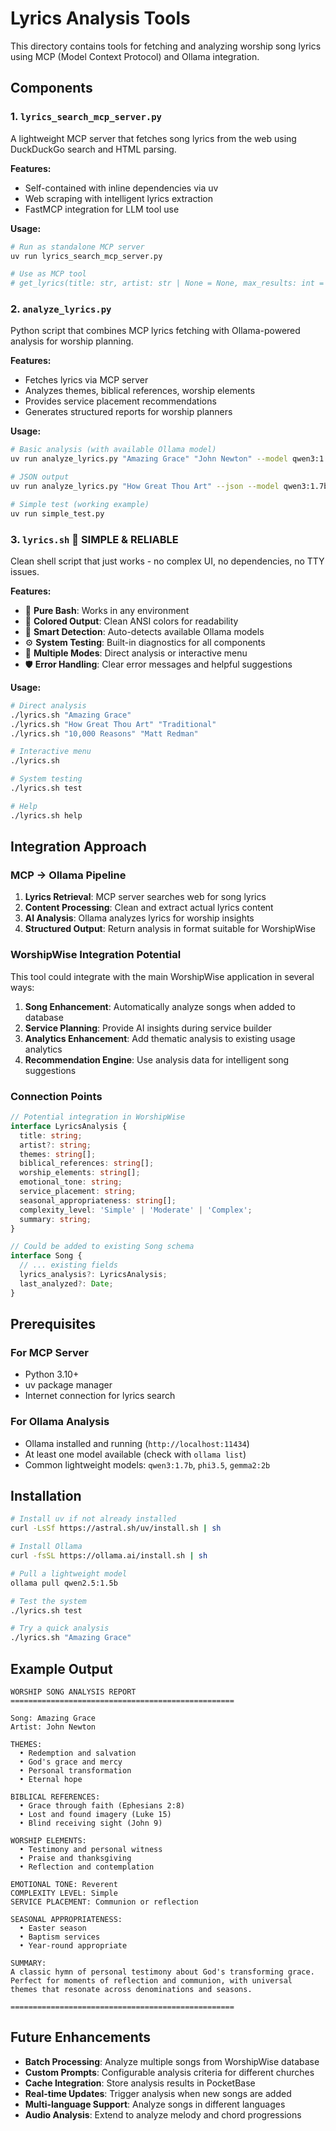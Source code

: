 # Lyrics Analysis Tools

This directory contains tools for fetching and analyzing worship song lyrics using MCP (Model Context Protocol) and Ollama integration.

## Components

### 1. `lyrics_search_mcp_server.py`
A lightweight MCP server that fetches song lyrics from the web using DuckDuckGo search and HTML parsing.

**Features:**
- Self-contained with inline dependencies via uv
- Web scraping with intelligent lyrics extraction
- FastMCP integration for LLM tool use

**Usage:**
```bash
# Run as standalone MCP server
uv run lyrics_search_mcp_server.py

# Use as MCP tool
# get_lyrics(title: str, artist: str | None = None, max_results: int = 10) -> str
```

### 2. `analyze_lyrics.py`
Python script that combines MCP lyrics fetching with Ollama-powered analysis for worship planning.

**Features:**
- Fetches lyrics via MCP server
- Analyzes themes, biblical references, worship elements
- Provides service placement recommendations
- Generates structured reports for worship planners

**Usage:**
```bash
# Basic analysis (with available Ollama model)
uv run analyze_lyrics.py "Amazing Grace" "John Newton" --model qwen3:1.7b

# JSON output
uv run analyze_lyrics.py "How Great Thou Art" --json --model qwen3:1.7b

# Simple test (working example)
uv run simple_test.py
```

### 3. `lyrics.sh` 🚀 **SIMPLE & RELIABLE**
Clean shell script that just works - no complex UI, no dependencies, no TTY issues.

**Features:**
- 🐚 **Pure Bash**: Works in any environment
- 🎨 **Colored Output**: Clean ANSI colors for readability
- 🔧 **Smart Detection**: Auto-detects available Ollama models
- ⚙️ **System Testing**: Built-in diagnostics for all components
- 📝 **Multiple Modes**: Direct analysis or interactive menu
- 🛡️ **Error Handling**: Clear error messages and helpful suggestions

**Usage:**
```bash
# Direct analysis
./lyrics.sh "Amazing Grace"
./lyrics.sh "How Great Thou Art" "Traditional"
./lyrics.sh "10,000 Reasons" "Matt Redman"

# Interactive menu
./lyrics.sh

# System testing
./lyrics.sh test

# Help
./lyrics.sh help
```

## Integration Approach

### MCP → Ollama Pipeline

1. **Lyrics Retrieval**: MCP server searches web for song lyrics
2. **Content Processing**: Clean and extract actual lyrics content
3. **AI Analysis**: Ollama analyzes lyrics for worship insights
4. **Structured Output**: Return analysis in format suitable for WorshipWise

### WorshipWise Integration Potential

This tool could integrate with the main WorshipWise application in several ways:

1. **Song Enhancement**: Automatically analyze songs when added to database
2. **Service Planning**: Provide AI insights during service builder
3. **Analytics Enhancement**: Add thematic analysis to existing usage analytics
4. **Recommendation Engine**: Use analysis data for intelligent song suggestions

### Connection Points

```typescript
// Potential integration in WorshipWise
interface LyricsAnalysis {
  title: string;
  artist?: string;
  themes: string[];
  biblical_references: string[];
  worship_elements: string[];
  emotional_tone: string;
  service_placement: string;
  seasonal_appropriateness: string[];
  complexity_level: 'Simple' | 'Moderate' | 'Complex';
  summary: string;
}

// Could be added to existing Song schema
interface Song {
  // ... existing fields
  lyrics_analysis?: LyricsAnalysis;
  last_analyzed?: Date;
}
```

## Prerequisites

### For MCP Server
- Python 3.10+
- uv package manager
- Internet connection for lyrics search

### For Ollama Analysis
- Ollama installed and running (`http://localhost:11434`)
- At least one model available (check with `ollama list`)
- Common lightweight models: `qwen3:1.7b`, `phi3.5`, `gemma2:2b`

## Installation

```bash
# Install uv if not already installed
curl -LsSf https://astral.sh/uv/install.sh | sh

# Install Ollama
curl -fsSL https://ollama.ai/install.sh | sh

# Pull a lightweight model
ollama pull qwen2.5:1.5b

# Test the system
./lyrics.sh test

# Try a quick analysis
./lyrics.sh "Amazing Grace"
```

## Example Output

```
WORSHIP SONG ANALYSIS REPORT
==================================================

Song: Amazing Grace
Artist: John Newton

THEMES:
  • Redemption and salvation
  • God's grace and mercy
  • Personal transformation
  • Eternal hope

BIBLICAL REFERENCES:
  • Grace through faith (Ephesians 2:8)
  • Lost and found imagery (Luke 15)
  • Blind receiving sight (John 9)

WORSHIP ELEMENTS:
  • Testimony and personal witness
  • Praise and thanksgiving
  • Reflection and contemplation

EMOTIONAL TONE: Reverent
COMPLEXITY LEVEL: Simple
SERVICE PLACEMENT: Communion or reflection

SEASONAL APPROPRIATENESS:
  • Easter season
  • Baptism services
  • Year-round appropriate

SUMMARY:
A classic hymn of personal testimony about God's transforming grace. 
Perfect for moments of reflection and communion, with universal 
themes that resonate across denominations and seasons.

==================================================
```

## Future Enhancements

- **Batch Processing**: Analyze multiple songs from WorshipWise database
- **Custom Prompts**: Configurable analysis criteria for different churches
- **Cache Integration**: Store analysis results in PocketBase
- **Real-time Updates**: Trigger analysis when new songs are added
- **Multi-language Support**: Analyze songs in different languages
- **Audio Analysis**: Extend to analyze melody and chord progressions